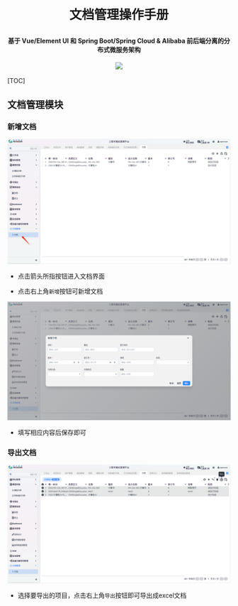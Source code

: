 <h1 align="center" style="margin: 30px 0 30px; font-weight: bold;">文档管理操作手册</h1>
<h4 align="center">基于 Vue/Element UI 和 Spring Boot/Spring Cloud & Alibaba 前后端分离的分布式微服务架构</h4>
<p align="center">
    <a href="http://imc.smartsolutions.com.cn/login"></a>
    <a href="http://imc.smartsolutions.com.cn/login"><img src="https://img.shields.io/badge/IMC-v3.5.0-brightgreen.svg"></a>	
</p>
[TOC]

## 文档管理模块

### 新增文档

![](../../img/文档入口.png)

* 点击箭头所指按钮进入文档界面

* 点击右上角`新增`按钮可新增文档

![](../../img/添加文档.png)

* 填写相应内容后保存即可

### 导出文档

![](../../img/导出文档.png)

* 选择要导出的项目，点击右上角`导出`按钮即可导出成excel文档

